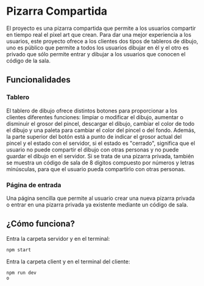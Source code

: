 # Pizarra Compartida

El proyecto es una pizarra compartida que permite a los usuarios compartir en tiempo real el pixel art que crean. Para dar una mejor experiencia a los usuarios, este proyecto ofrece a los clientes dos tipos de tableros de dibujo, uno es público que permite a todos los usuarios dibujar en él y el otro es privado que sólo permite entrar y dibujar a los usuarios que conocen el código de la sala.

## Funcionalidades
### Tablero
El tablero de dibujo ofrece distintos botones para proporcionar a los clientes diferentes funciones: limpiar o modificar el dibujo, aumentar o disminuir el grosor del pincel, descargar el dibujo, cambiar el color de todo el dibujo y una paleta para cambiar el color del pincel o del fondo.
Además, la parte superior del botón está a punto de indicar el grosor actual del pincel y el estado con el servidor, si el estado es "cerrado", significa que el usuario no puede compartir el dibujo con otras personas y no puede guardar el dibujo en el servidor. Si se trata de una pizarra privada, también se muestra un código de sala de 8 dígitos compuesto por números y letras minúsculas,  para que el usuario pueda compartirlo con otras personas.

### Página de entrada
Una página sencilla que permite al usuario crear una nueva pizarra privada o entrar en una pizarra privada ya existente mediante un código de sala.

## ¿Cómo funciona?
Entra la carpeta servidor y en el terminal:
```sh
npm start
```

Entra la carpeta client y en el terminal del cliente:
```sh
npm run dev
o
```
